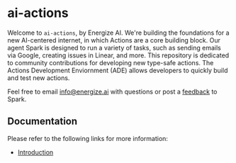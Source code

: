 # ai-actions

Welcome to `ai-actions`, by Energize AI. We're building the foundations for a new AI-centered internet, in which Actions are a core building block. Our agent Spark is designed to run a variety of tasks, such as sending emails via Google, creating issues in Linear, and more. This repository is dedicated to community contributions for developing new type-safe actions. The Actions Development Enviornment (ADE) allows developers to quickly build and test new actions.

Feel free to email info@energize.ai with questions or post a [feedback](https://spark.energize.ai/feedback) to Spark.

## Documentation

Please refer to the following links for more information:

- [Introduction](https://ade.energize.ai)
